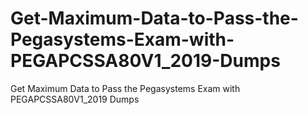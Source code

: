 # Get-Maximum-Data-to-Pass-the-Pegasystems-Exam-with-PEGAPCSSA80V1_2019-Dumps
Get Maximum Data to Pass the Pegasystems Exam with PEGAPCSSA80V1_2019 Dumps
